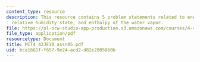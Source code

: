 ```yaml
---
content_type: resource
description: This resource contains 5 problem statements related to energy requirement,
  relative humidity state, and enthalpy of the water vapor.
file: https://ol-ocw-studio-app-production.s3.amazonaws.com/courses/4-42j-fundamentals-of-energy-in-buildings-fall-2010/bca1661ff6579e24acd2d82e2805860b_MIT4_42JF10_assn05.pdf
file_type: application/pdf
resourcetype: Document
title: MIT4_42JF10_assn05.pdf
uid: bca1661f-f657-9e24-acd2-d82e2805860b
---
```


